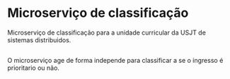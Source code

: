 # Microserviço de classificação

Microserviço de classificação para a unidade curricular da USJT de sistemas distribuidos.

##

O microserviço age de forma independe para classificar a se o ingresso é prioritario ou não.
